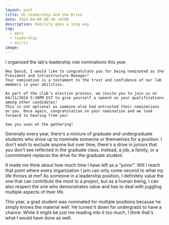 ```yaml
---
layout: post
title: On Leadership and the Drive
date: 2024-04-08 00:30 +0700
description: Humility goes a long way
tag:
  - meta
  - leadership
  - osiris
image: 
---
```


I organized the lab's leadership role nominations this year.

```
Hey David, I would like to congratulate you for being nominated as the President and Infrastructure Manager! 
Your nomination is a testament to the trust and confidence of our lab members in your abilities. 

As part of the club's election process, we invite you to join us on 04/11/2024 5:30PM EST to give yourself a speech on your qualifications among other candidates!
This is not optional as someone else had entrusted their nominations on you. Once again, congratulation on your nomination and we look forward to hearing from you! 

See you soon at the gathering!
```

Generally every year, there's a mixture of graduate and undergraduate students who show up to nominate someone or themselves for a position. I don't wish to exclude anyone but over time, there's a drive in juniors that you don't see reflected in the graduate class. Instead, a job, a family, or a commitment replaces the drive for the graduate student. 

It made me think about how much time I have left as a "junior". Will I reach that point where every organization I join can only come second to what my life throws at me? As someone in a leadership position, I definitely value the one that can contribute the most to a project, but as a human being, I can also respect the one who demonstrates value and has to deal with juggling multiple aspects of their life.

This year, a grad student was nominated for multiple positions because he simply knows the material well. He turned it down for undergrads to have a chance. While it might be just me reading into it too much, I think that's what I would have done as well.


